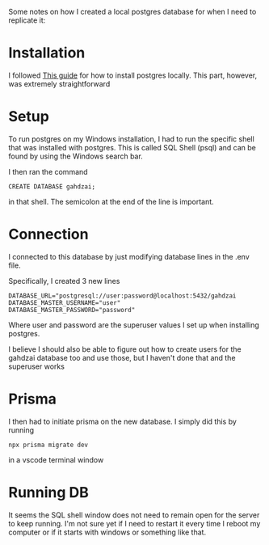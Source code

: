 Some notes on how I created a local postgres database for when I need to replicate it:

# Installation

I followed [This guide](https://www.prisma.io/dataguide/postgresql/setting-up-a-local-postgresql-database#setting-up-postgresql-on-windows) for how to install postgres locally. This part, however, was extremely straightforward

# Setup

To run postgres on my Windows installation, I had to run the specific shell that was installed with postgres. This is called SQL Shell (psql) and can be found by using the Windows search bar.

I then ran the command

```
CREATE DATABASE gahdzai;
```

in that shell. The semicolon at the end of the line is important.

# Connection

I connected to this database by just modifying database lines in the .env file.

Specifically, I created 3 new lines

```
DATABASE_URL="postgresql://user:password@localhost:5432/gahdzai
DATABASE_MASTER_USERNAME="user"
DATABASE_MASTER_PASSWORD="password"
```

Where user and password are the superuser values I set up when installing postgres.

I believe I should also be able to figure out how to create users for the gahdzai database too and use those, but I haven't done that and the superuser works

# Prisma

I then had to initiate prisma on the new database. I simply did this by running

```
npx prisma migrate dev
```

in a vscode terminal window

# Running DB

It seems the SQL shell window does not need to remain open for the server to keep running. I'm not sure yet if I need to restart it every time I reboot my computer or if it starts with windows or something like that.
